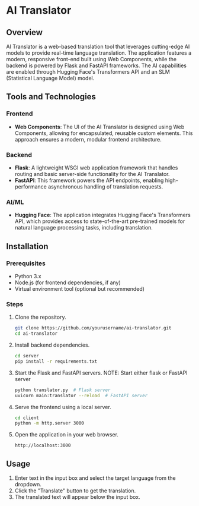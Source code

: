 
# AI Translator

## Overview
AI Translator is a web-based translation tool that leverages cutting-edge AI models to provide real-time language translation. The application features a modern, responsive front-end built using Web Components, while the backend is powered by Flask and FastAPI frameworks. The AI capabilities are enabled through Hugging Face's Transformers API and an SLM (Statistical Language Model) model.

## Tools and Technologies

### Frontend
- **Web Components**: The UI of the AI Translator is designed using Web Components, allowing for encapsulated, reusable custom elements. This approach ensures a modern, modular frontend architecture.

### Backend
- **Flask**: A lightweight WSGI web application framework that handles routing and basic server-side functionality for the AI Translator.
- **FastAPI**: This framework powers the API endpoints, enabling high-performance asynchronous handling of translation requests.

### AI/ML
- **Hugging Face**: The application integrates Hugging Face's Transformers API, which provides access to state-of-the-art pre-trained models for natural language processing tasks, including translation.

## Installation

### Prerequisites
- Python 3.x
- Node.js (for frontend dependencies, if any)
- Virtual environment tool (optional but recommended)

### Steps
1. Clone the repository.
   ```bash
   git clone https://github.com/yourusername/ai-translator.git
   cd ai-translator
   ```

2. Install backend dependencies.
   ```bash
   cd server
   pip install -r requirements.txt
   ```

3. Start the Flask and FastAPI servers.
   NOTE: Start either flask or FastAPI server
   ```bash
   python translator.py  # Flask server
   uvicorn main:translator --reload  # FastAPI server
   ```

5. Serve the frontend using a local server.
   ```bash
   cd client
   python -m http.server 3000
   ```

6. Open the application in your web browser.
   ```
   http://localhost:3000
   ```

## Usage
1. Enter text in the input box and select the target language from the dropdown.
2. Click the "Translate" button to get the translation.
3. The translated text will appear below the input box.

